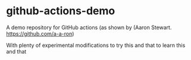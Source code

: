 # github-actions-demo
A demo repository for GitHub actions (as shown by (Aaron Stewart. https://github.com/a-a-ron)

With plenty of experimental modifications to try this and that to learn this and that


